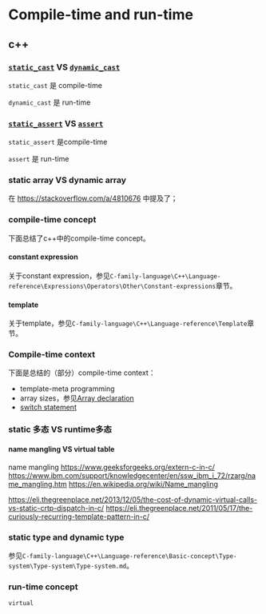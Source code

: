 # Compile-time and run-time

## c++

### [`static_cast`](https://en.cppreference.com/w/cpp/language/static_cast) VS [`dynamic_cast`](https://en.cppreference.com/w/cpp/language/dynamic_cast) 

`static_cast` 是 compile-time

`dynamic_cast` 是 run-time

### [`static_assert`](https://en.cppreference.com/w/cpp/language/static_assert) VS [`assert`](https://en.cppreference.com/w/cpp/error/assert) 

`static_assert` 是compile-time

`assert` 是 run-time

### static array VS dynamic array

在 https://stackoverflow.com/a/4810676 中提及了；

### compile-time concept

下面总结了c++中的compile-time concept。

#### constant expression

关于constant expression，参见`C-family-language\C++\Language-reference\Expressions\Operators\Other\Constant-expressions`章节。

#### template

关于template，参见`C-family-language\C++\Language-reference\Template`章节。

### Compile-time context

下面是总结的（部分）compile-time context：

- template-meta programming
- array sizes，参见[Array declaration](https://en.cppreference.com/w/cpp/language/array)
- [switch statement](https://en.cppreference.com/w/cpp/language/switch)



### static 多态 VS runtime多态

#### name mangling VS virtual table

name mangling
https://www.geeksforgeeks.org/extern-c-in-c/
https://www.ibm.com/support/knowledgecenter/en/ssw_ibm_i_72/rzarg/name_mangling.htm
https://en.wikipedia.org/wiki/Name_mangling



https://eli.thegreenplace.net/2013/12/05/the-cost-of-dynamic-virtual-calls-vs-static-crtp-dispatch-in-c/
https://eli.thegreenplace.net/2011/05/17/the-curiously-recurring-template-pattern-in-c/

### static type and dynamic type

参见`C-family-language\C++\Language-reference\Basic-concept\Type-system\Type-system\Type-system.md`。



### run-time concept

`virtual`
